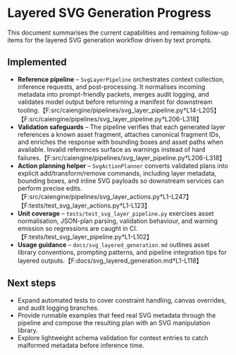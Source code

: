 # Layered SVG Generation Progress

This document summarises the current capabilities and remaining follow-up items for the layered SVG generation workflow driven by text prompts.

## Implemented

- **Reference pipeline** – `SvgLayerPipeline` orchestrates context collection, inference requests, and post-processing. It normalises incoming metadata into prompt-friendly packets, merges audit logging, and validates model output before returning a manifest for downstream tooling.【F:src/caiengine/pipelines/svg_layer_pipeline.py†L14-L205】【F:src/caiengine/pipelines/svg_layer_pipeline.py†L206-L318】
- **Validation safeguards** – The pipeline verifies that each generated layer references a known asset fragment, attaches canonical fragment IDs, and enriches the response with bounding boxes and asset paths when available. Invalid references surface as warnings instead of hard failures.【F:src/caiengine/pipelines/svg_layer_pipeline.py†L206-L318】
- **Action planning helper** – `SvgActionPlanner` converts validated plans into explicit add/transform/remove commands, including layer metadata, bounding boxes, and inline SVG payloads so downstream services can perform precise edits.【F:src/caiengine/pipelines/svg_layer_actions.py†L1-L247】【F:tests/test_svg_layer_actions.py†L1-L123】
- **Unit coverage** – `tests/test_svg_layer_pipeline.py` exercises asset normalisation, JSON-plan parsing, validation behaviour, and warning emission so regressions are caught in CI.【F:tests/test_svg_layer_pipeline.py†L1-L102】
- **Usage guidance** – `docs/svg_layered_generation.md` outlines asset library conventions, prompting patterns, and pipeline integration tips for layered outputs.【F:docs/svg_layered_generation.md†L1-L118】

## Next steps

- Expand automated tests to cover constraint handling, canvas overrides, and audit logging branches.
- Provide runnable examples that feed real SVG metadata through the pipeline and compose the resulting plan with an SVG manipulation library.
- Explore lightweight schema validation for context entries to catch malformed metadata before inference time.
